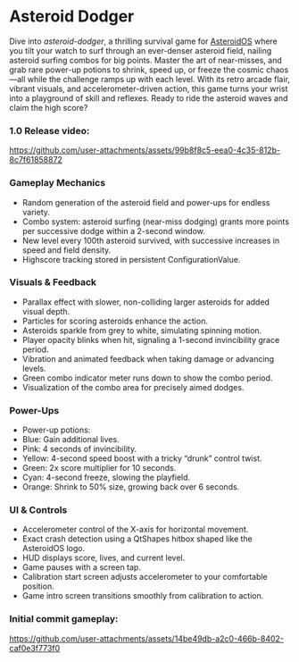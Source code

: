 # Asteroid Dodger

Dive into *asteroid-dodger*, a thrilling survival game for [AsteroidOS](http://asteroidos.org/) where you tilt your watch to surf through an ever-denser asteroid field, nailing asteroid surfing combos for big points. Master the art of near-misses, and grab rare power-up potions to shrink, speed up, or freeze the cosmic chaos—all while the challenge ramps up with each level. With its retro arcade flair, vibrant visuals, and accelerometer-driven action, this game turns your wrist into a playground of skill and reflexes.
Ready to ride the asteroid waves and claim the high score?

### 1.0 Release video:
https://github.com/user-attachments/assets/99b8f8c5-eea0-4c35-812b-8c7f61858872

### Gameplay Mechanics
- Random generation of the asteroid field and power-ups for endless variety.
- Combo system: asteroid surfing (near-miss dodging) grants more points per successive dodge within a 2-second window.
- New level every 100th asteroid survived, with successive increases in speed and field density.
- Highscore tracking stored in persistent ConfigurationValue.

### Visuals & Feedback
- Parallax effect with slower, non-colliding larger asteroids for added visual depth.
- Particles for scoring asteroids enhance the action.
- Asteroids sparkle from grey to white, simulating spinning motion.
- Player opacity blinks when hit, signaling a 1-second invincibility grace period.
- Vibration and animated feedback when taking damage or advancing levels.
- Green combo indicator meter runs down to show the combo period.
- Visualization of the combo area for precisely aimed dodges.

### Power-Ups
- Power-up potions:
- Blue: Gain additional lives.
- Pink: 4 seconds of invincibility.
- Yellow: 4-second speed boost with a tricky “drunk” control twist.
- Green: 2x score multiplier for 10 seconds.
- Cyan: 4-second freeze, slowing the playfield.
- Orange: Shrink to 50% size, growing back over 6 seconds.

### UI & Controls
- Accelerometer control of the X-axis for horizontal movement.
- Exact crash detection using a QtShapes hitbox shaped like the AsteroidOS logo.
- HUD displays score, lives, and current level.
- Game pauses with a screen tap.
- Calibration start screen adjusts accelerometer to your comfortable position.
- Game intro screen transitions smoothly from calibration to action.


### Initial commit gameplay:
https://github.com/user-attachments/assets/14be49db-a2c0-466b-8402-caf0e3f773f0

